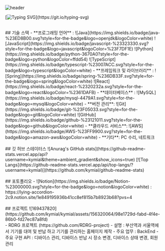 ![header](https://capsule-render.vercel.app/api?type=transparent&color=1&height=300&section=header&text=끝없고%20유연하게%20발전하는%20개발자%20정영종%20입니다!&fontSize=30)

[![Typing SVG](https://readme-typing-svg.demolab.com?font=Fira+Code&pause=1000&color=000000&random=false&width=435&lines=%EC%95%88%EB%85%95%ED%95%98%EC%84%B8%EC%9A%94;%EB%81%9D%EC%97%86%EC%9D%B4+%EC%84%B1%EC%9E%A5%ED%95%98%EB%8A%94+%EA%B0%9C%EB%B0%9C%ED%95%98%EB%8A%94+%EA%B0%9C%EB%B0%9C%EC%9E%90+%EC%A0%95%EC%98%81%EC%A2%85+%EC%9E%85%EB%8B%88%EB%8B%A4.;%EC%95%84%EC%A7%81+%EB%B6%80%EC%A1%B1%ED%95%9C+%EA%B2%8C+%EB%A7%8E%EC%A7%80%EB%A7%8C+%EC%9E%98%EB%B6%80%ED%83%81%EB%93%9C%EB%A6%BD%EB%8B%88%EB%8B%A4.)](https://git.io/typing-svg)

<br />
## 기술 스택
  - **프로그래밍 언어** : ![Java](https://img.shields.io/badge/java-%23ED8B00.svg?style=for-the-badge&logo=openjdk&logoColor=white) ![JavaScript](https://img.shields.io/badge/javascript-%23323330.svg?style=for-the-badge&logo=javascript&logoColor=%23F7DF1E) ![Python](https://img.shields.io/badge/python-3670A0?style=for-the-badge&logo=python&logoColor=ffdd54) ![TypeScript](https://img.shields.io/badge/typescript-%23007ACC.svg?style=for-the-badge&logo=typescript&logoColor=white)
  - **프레임워크 및 라이브러리** :  ![Spring](https://img.shields.io/badge/spring-%236DB33F.svg?style=for-the-badge&logo=spring&logoColor=white) ![React](https://img.shields.io/badge/react-%2320232a.svg?style=for-the-badge&logo=react&logoColor=%2361DAFB) 
  - **데이터베이스** : ![MySQL](https://img.shields.io/badge/mysql-4479A1.svg?style=for-the-badge&logo=mysql&logoColor=white)
  - **버전 관리**: ![Git](https://img.shields.io/badge/git-%23F05033.svg?style=for-the-badge&logo=git&logoColor=white) ![GitHub](https://img.shields.io/badge/github-%23121011.svg?style=for-the-badge&logo=github&logoColor=white)
  - **클라우드 서비스**: ![AWS](https://img.shields.io/badge/AWS-%23FF9900.svg?style=for-the-badge&logo=amazon-aws&logoColor=white)
  - **기타**: PC 수리, 네트워크
<br />
<br />
## 깃 허브 스테이터스
![Anurag's GitHub stats](https://github-readme-stats.vercel.app/api?username=kymial&theme=ambient_gradient&show_icons=true)
[![Top Langs](https://github-readme-stats.vercel.app/api/top-langs/?username=kymial)](https://github.com/kymial/github-readme-stats) 
<br />
<br />
## 포토폴리오
  - ![Notion](https://img.shields.io/badge/Notion-%23000000.svg?style=for-the-badge&logo=notion&logoColor=white) : https://lying-accordion-2c9.notion.site/1e849195936b41cc8ef815b7b8923b68?pvs=4
<br />
<br />
## 프로젝트
  ![169437820](https://github.com/kymial/kymial/assets/156320064/98e1729d-fabd-4f4e-86b0-fd27ec87a8fd)
  <br />
  - RDRG 프로젝트 (https://github.com/RDRG-project)
    - 설명 : 부산역과 서울역에서 기기를 대여 및 반납 하고 기기를 관리하는 홈페이지 제작
    - 주요 업무 : BackEnd
    - 주요 구현 API : 디바이스 관리, 디바이스 반납 시 장소 변경, 디바이스 상태 변경, 회원관리
